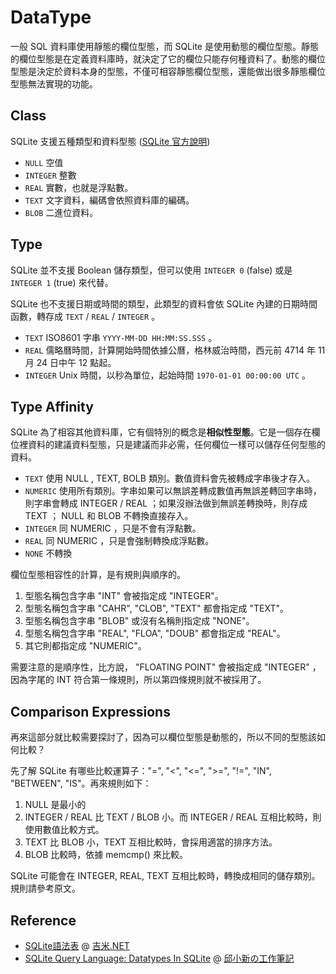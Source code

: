 DataType
========

一般 SQL 資料庫使用靜態的欄位型態，而 SQLite 是使用動態的欄位型態。靜態的欄位型態是在定義資料庫時，就決定了它的欄位只能存何種資料了。動態的欄位型態是決定於資料本身的型態，不僅可相容靜態欄位型態，還能做出很多靜態欄位型態無法實現的功能。

Class
-----

SQLite 支援五種類型和資料型態 ([SQLite 官方說明](http://www.sqlite.org/datatype3.html))

* `NULL` 空值
* `INTEGER` 整數
* `REAL` 實數，也就是浮點數。
* `TEXT` 文字資料，編碼會依照資料庫的編碼。
* `BLOB` 二進位資料。

Type
----

SQLite 並不支援 Boolean 儲存類型，但可以使用 `INTEGER 0` (false) 或是 `INTEGER 1` (true) 來代替。

SQLite 也不支援日期或時間的類型，此類型的資料會依 SQLite 內建的日期時間函數，轉存成 `TEXT` / `REAL` / `INTEGER` 。

* `TEXT` ISO8601 字串 `YYYY-MM-DD HH:MM:SS.SSS` 。
* `REAL` 儒略曆時間，計算開始時間依據公曆，格林威治時間，西元前 4714 年 11 月 24 日中午 12 點起。
* `INTEGER` Unix 時間，以秒為單位，起始時間 `1970-01-01 00:00:00 UTC` 。

Type Affinity
-------------

SQLite 為了相容其他資料庫，它有個特別的概念是**相似性型態**。它是一個存在欄位裡資料的建議資料型態，只是建議而非必需，任何欄位一樣可以儲存任何型態的資料。

* `TEXT` 使用 NULL , TEXT, BOLB 類別。數值資料會先被轉成字串後才存入。
* `NUMERIC` 使用所有類別。字串如果可以無誤差轉成數值再無誤差轉回字串時，則字串會轉成 INTEGER / REAL ；如果沒辦法做到無誤差轉換時，則存成 TEXT ； NULL 和 BLOB 不轉換直接存入。
* `INTEGER` 同 NUMERIC ，只是不會有浮點數。
* `REAL` 同 NUMERIC ，只是會強制轉換成浮點數。
* `NONE` 不轉換

欄位型態相容性的計算，是有規則與順序的。

1. 型態名稱包含字串 "INT" 會被指定成 "INTEGER"。
2. 型態名稱包含字串 "CAHR", "CLOB", "TEXT" 都會指定成 "TEXT"。
3. 型態名稱包含字串 "BLOB" 或沒有名稱則指定成 "NONE"。
4. 型態名稱包含字串 "REAL", "FLOA", "DOUB" 都會指定成 "REAL"。
5. 其它則都指定成 "NUMERIC"。

需要注意的是順序性，比方說， "FLOATING POINT" 會被指定成 "INTEGER" ，因為字尾的 INT 符合第一條規則，所以第四條規則就不被採用了。

Comparison Expressions
----------------------

再來這部分就比較需要探討了，因為可以欄位型態是動態的，所以不同的型態該如何比較？

先了解 SQLite 有哪些比較運算子："=", "<", "<=", ">=", "!=", "IN", "BETWEEN", "IS"。再來規則如下：

1. NULL 是最小的
2. INTEGER / REAL 比 TEXT / BLOB 小。而 INTEGER / REAL 互相比較時，則使用數值比較方式。
3. TEXT 比 BLOB 小，TEXT 互相比較時，會採用適當的排序方法。
4. BLOB 比較時，依據 memcmp() 來比較。

SQLite 可能會在 INTEGER, REAL, TEXT 互相比較時，轉換成相同的儲存類別。規則請參考原文。

Reference
---------

* [SQLite語法表](http://jimmy0222.pixnet.net/blog/post/37025726-sqlite%E8%AA%9E%E6%B3%95%E8%A1%A8) @ [吉米.NET](http://jimmy0222.pixnet.net/blog)
* [SQLite Query Language: Datatypes In SQLite](http://jyhshin.pixnet.net/blog/post/31988011-sqlite-query-language%3A-datatypes-in-sqlite) @ [邱小新の工作筆記](http://jyhshin.pixnet.net/blog)
